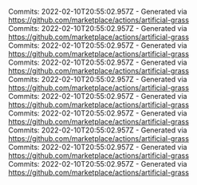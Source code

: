 Commits: 2022-02-10T20:55:02.957Z - Generated via https://github.com/marketplace/actions/artificial-grass
<br>
Commits: 2022-02-10T20:55:02.957Z - Generated via https://github.com/marketplace/actions/artificial-grass
<br>
Commits: 2022-02-10T20:55:02.957Z - Generated via https://github.com/marketplace/actions/artificial-grass
<br>
Commits: 2022-02-10T20:55:02.957Z - Generated via https://github.com/marketplace/actions/artificial-grass
<br>
Commits: 2022-02-10T20:55:02.957Z - Generated via https://github.com/marketplace/actions/artificial-grass
<br>
Commits: 2022-02-10T20:55:02.957Z - Generated via https://github.com/marketplace/actions/artificial-grass
<br>
Commits: 2022-02-10T20:55:02.957Z - Generated via https://github.com/marketplace/actions/artificial-grass
<br>
Commits: 2022-02-10T20:55:02.957Z - Generated via https://github.com/marketplace/actions/artificial-grass
<br>
Commits: 2022-02-10T20:55:02.957Z - Generated via https://github.com/marketplace/actions/artificial-grass
<br>
Commits: 2022-02-10T20:55:02.957Z - Generated via https://github.com/marketplace/actions/artificial-grass
<br>
